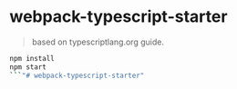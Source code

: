 # webpack-typescript-starter

> based on typescriptlang.org guide. 

```bash
npm install
npm start
```"# webpack-typescript-starter" 
